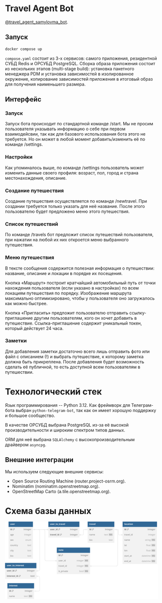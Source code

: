 # Travel Agent Bot

[@travel_agent_samylovma_bot](https://t.me/travel_agent_samylovma_bot).

## Запуск

```sh
docker compose up
```

`compose.yaml` состоит из 3-х сервисов: самого приложения, резидентной
СУБД Redis и ОРСУБД PostgreSQL. Сборка образа приложения состоит из
нескольких этапов (multi-stage build): установка пакетного менеджера PDM
и установка зависимостей в изолированное окружение, копирование
зависимостей приложения в итоговый образ для получения наименьшего размера.



## Интерфейс

### Запуск

Запуск бота происходит по стандартной команде /start. Мы не просим
пользователя указывать информацию о себе при первом взаимодейсвии, так
как для базового использования бота этого не требуется. Но он может в
любой момент добавить/изменить её по команде /settings.


### Настройки

Как упоминалось выше, по команде /settings пользователь может изменить
данные своего профиля: возраст, пол, город и страна местонахождения, описание.


### Создание путешествия

Создание путешествия осуществляется по команде /newtravel. При создании
требуется только указать для неё название. После этого пользователю
будет предложено меню этого путешествия.


### Список путешествий

По команде /travels бот предложит список путешествий пользователя,
при нажатии на любой их них откроется меню выбранного путешествия.


### Меню путешествия

В тексте сообщения содержится полезная информация о путешествии:
название, описание и локации в порядке их посещения.

Кнопка «Маршрут» построит кратчайший автомобильный путь от точки нахождения
пользователя (если указано в настройках) по всем локациям путешествия по порядку.
Изображение маршрута максимально оптимизировано, чтобы у пользователя
оно загружалось как можно быстрее.

Кнопка «Пригласить» предложит пользователю отправить ссылку-приглашение
другим пользователям, кого он хочет добавить в путешествие.
Ссылка-приглашение содержит уникальный токен, который действует 24 часа.


### Заметки

Для добавления заметки достаточно всего лишь отправить фото или файл с
описанием (!) и выбрать путешествие, к которому заметка должна быть прикреплена.
После добавления будет возможность сделать её публичной, то
есть доступной всем пользователям в путешествии.



# Технологический стек

Язык программирования -- Python 3.12.
Как фреймворк для Телеграм-бота выбран `python-telegram-bot`, так как он имеет хорошую поддержку и большое сообщество.

В качестве ОРСУБД выбрана PostgreSQL из-за её высокой производительности и широким спектром типов данных.

ORM для неё выбрана `SQLAlchemy` с высокопроизводительным драйвером `asyncpg`.


## Внешние интеграции

Мы используем следующие внешние сервисы:

* Open Source Routing Machine (router.project-osrm.org).
* Nominatim (nominatim.openstreetmap.org).
* OpenStreetMap Carto (a.tile.openstreetmap.org).


# Схема базы данных

![Database Schema](./db_schema.svg)
